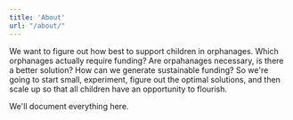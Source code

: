 ```yaml
---
title: 'About'
url: "/about/"
---
```



We want to figure out how best to support children in orphanages. Which orphanages actually require funding? Are orpahanages necessary, is there a better solution? How can we generate sustainable funding? So we're going to start small, experiment, figure out the optimal solutions, and then scale up so that all children have an opportunity to flourish.

We'll document everything here.